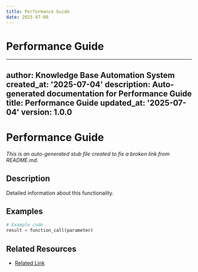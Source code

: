 ```yaml
---
title: Performance Guide
date: 2025-07-08
---
```


# Performance Guide

---
author: Knowledge Base Automation System
created_at: '2025-07-04'
description: Auto-generated documentation for Performance Guide
title: Performance Guide
updated_at: '2025-07-04'
version: 1.0.0
---

# Performance Guide

*This is an auto-generated stub file created to fix a broken link from README.md.*

## Description

Detailed information about this functionality.

## Examples

```python
# Example code
result = function_call(parameter)
```

## Related Resources

- [Related Link](./related_resource.md)
